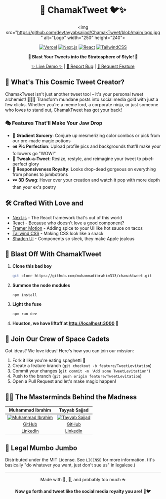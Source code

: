 <div align="center">

# 🌠 ChamakTweet 🐦✨

<img src="https://github.com/devtayyabsajjad/ChamakTweet/blob/main/logo.jpg" alt="Logo" width="250" height="240">

[![Vercel](https://img.shields.io/badge/Vercel-000000?style=for-the-badge&logo=vercel&logoColor=white)](https://vercel.com)
[![Next.js](https://img.shields.io/badge/Next.js-000000?style=for-the-badge&logo=next.js&logoColor=white)](https://nextjs.org/)
[![React](https://img.shields.io/badge/React-20232A?style=for-the-badge&logo=react&logoColor=61DAFB)](https://reactjs.org/)
[![TailwindCSS](https://img.shields.io/badge/Tailwind_CSS-38B2AC?style=for-the-badge&logo=tailwind-css&logoColor=white)](https://tailwindcss.com/)

**🚀 Blast Your Tweets into the Stratosphere of Style! 🚀**

[✨ Live Demo ✨](https://your-chamaktweet-url.vercel.app) | [🐛 Report Bug](https://github.com/muhammadibrahim313/chamaktweet/issues) | [🙋 Request Feature](https://github.com/muhammadibrahim313/chamaktweet/issues)

</div>

## 🌈 What's This Cosmic Tweet Creator?

ChamakTweet isn't just another tweet tool – it's your personal tweet alchemist! 🧙‍♂️✨ Transform mundane posts into social media gold with just a few clicks. Whether you're a meme lord, a corporate ninja, or just someone who loves to stand out, ChamakTweet has got your back!

### 🎭 Features That'll Make Your Jaw Drop

- 🌈 **Gradient Sorcery**: Conjure up mesmerizing color combos or pick from our pre-made magic potions
- 🖼️ **Pic Perfection**: Upload profile pics and backgrounds that'll make your followers go "WOW!"
- 🔧 **Tweak-a-Tweet**: Resize, restyle, and reimagine your tweet to pixel-perfect glory
- 📱 **Responsiveness Royalty**: Looks drop-dead gorgeous on everything from phones to jumbotrons
- 🕶️ **3D Swag**: Hover over your creation and watch it pop with more depth than your ex's poetry

## 🛠️ Crafted With Love and

- [Next.js](https://nextjs.org/) - The React framework that's out of this world
- [React](https://reactjs.org/) - Because who doesn't love a good component?
- [Framer Motion](https://www.framer.com/motion/) - Adding spice to your UI like hot sauce on tacos
- [Tailwind CSS](https://tailwindcss.com/) - Making CSS look like a snack
- [Shadcn UI](https://ui.shadcn.com/) - Components so sleek, they make Apple jealous

## 🚀 Blast Off With ChamakTweet

1. **Clone this bad boy**
   ```sh
   git clone https://github.com/muhammadibrahim313/chamaktweet.git
   ```

2. **Summon the node modules**
   ```sh
   npm install
   ```

3. **Light the fuse**
   ```sh
   npm run dev
   ```

4. **Houston, we have liftoff at [http://localhost:3000](http://localhost:3000)** 🚀

## 🤝 Join Our Crew of Space Cadets

Got ideas? We love ideas! Here's how you can join our mission:

1. Fork it like you're eating spaghetti 🍝
2. Create a feature branch (`git checkout -b feature/TweetLevitation`)
3. Commit your changes (`git commit -m 'Add some TweetLevitation'`)
4. Push to the branch (`git push origin feature/TweetLevitation`)
5. Open a Pull Request and let's make magic happen!

## 👨‍🚀 The Masterminds Behind the Madness

<div align="center">

| Muhammad Ibrahim | Tayyab Sajjad |
|:-----------------:|:--------------:|
| [![Muhammad Ibrahim](https://github.com/muhammadibrahim313.png?size=150)](https://github.com/muhammadibrahim313) | [![Tayyab Sajjad](https://github.com/devtayyabsajjad.png?size=150)](https://github.com/devtayyabsajjad) |
| [GitHub](https://github.com/muhammadibrahim313) | [GitHub](https://github.com/devtayyabsajjad) |
| [LinkedIn](https://www.linkedin.com/in/muhammad-ibrahim-qasmi-9876a1297/) | [LinkedIn](https://www.linkedin.com/in/tayyab-sajjad-156ab2267/) |

</div>

## 📜 Legal Mumbo Jumbo

Distributed under the MIT License. See `LICENSE` for more information. (It's basically "do whatever you want, just don't sue us" in legalese.)

---

<div align="center">

Made with 💖, 🍕, and probably too much ☕

**Now go forth and tweet like the social media royalty you are! 👑🐦**

</div>
